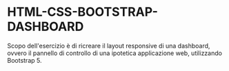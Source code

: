 # HTML-CSS-BOOTSTRAP-DASHBOARD

Scopo dell'esercizio è di ricreare il layout responsive di una dashboard, ovvero il pannello di controllo di una ipotetica applicazione web, utilizzando Bootstrap 5.
